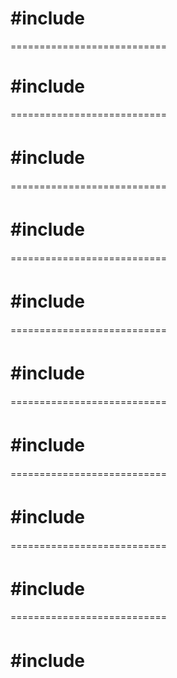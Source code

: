 # #include <algorithm>  

===========================  
# #include <cmath>
===========================  
# #include <deque>　　　　　 
===========================  
# #include <list>　　　　　　
===========================  
# #include <map>　　　　　　
===========================  
# #include <queue>　　　　　  
===========================  
# #include <set>　　　　　　 
===========================  
# #include <stack>　　 　　　　　
===========================  
# #include <string>　  　　　　
===========================  
# #include <vector>　  　　　 
